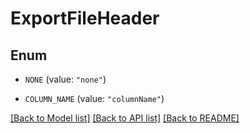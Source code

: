 # ExportFileHeader

## Enum


* `NONE` (value: `"none"`)

* `COLUMN_NAME` (value: `"columnName"`)


[[Back to Model list]](../README.md#documentation-for-models) [[Back to API list]](../README.md#documentation-for-api-endpoints) [[Back to README]](../README.md)



